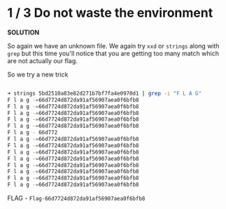 # 1 / 3 Do not waste the environment

__SOLUTION__

So again we have an unknown file. We again try `xxd` or `strings` along with `grep` but this time you'll notice that you are getting too many match which are not actually our flag.

So we try a new trick
```bash

➜ strings 5bd2510a83e82d271b7bf7fa4e0970d1 | grep -i "F L A G"
F l a g -=66d7724d872da91af56907aea0f6bfb8
F l a g -=66d7724d872da91af56907aea0f6bfb8
F l a g -=66d7724d872da91af56907aea0f6bfb8
F l a g -=66d7724d872da91af56907aea0f6bfb8
F l a g -=66d7724d872da91af56907aea0f6bfb8
F l a g - 66d772
F l a g -=66d7724d872da91af56907aea0f6bfb8
F l a g -=66d7724d872da91af56907aea0f6bfb8
F l a g -=66d7724d872da91af56907aea0f6bfb8
F l a g -=66d7724d872da91af56907aea0f6bfb8
F l a g -=66d7724d872da91af56907aea0f6bfb8
F l a g -=66d7724d872da91af56907aea0f6bfb8
F l a g -=66d7724d872da91af56907aea0f6bfb8
F l a g -=66d7724d872da91af56907aea0f6bfb8
```

FLAG - `Flag-66d7724d872da91af56907aea0f6bfb8`
